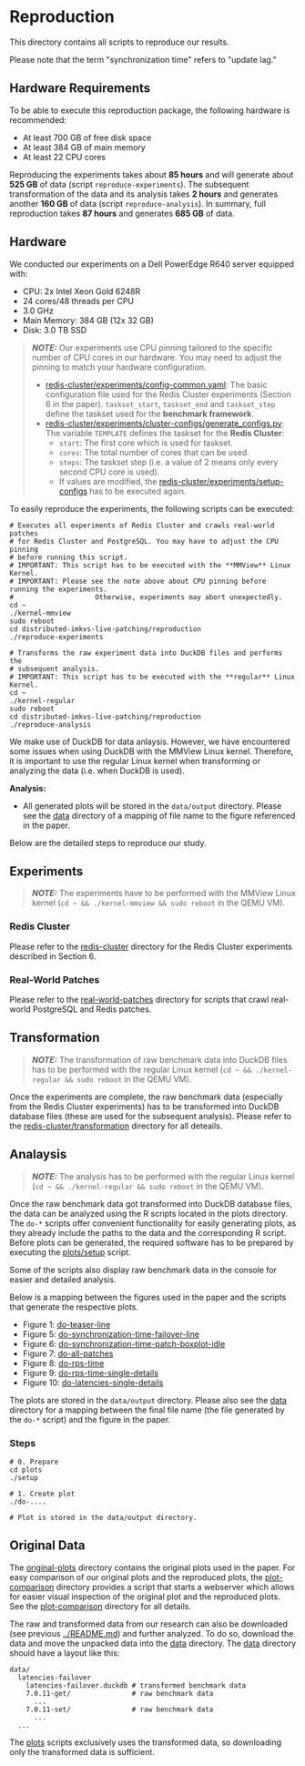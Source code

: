 # Reproduction

This directory contains all scripts to reproduce our results.

Please note that the term "synchronization time" refers to "update lag."

## Hardware Requirements

To be able to execute this reproduction package, the following hardware is recommended:

- At least 700 GB of free disk space
- At least 384 GB of main memory
- At least 22 CPU cores

Reproducing the experiments takes about **85 hours** and will generate about **525 GB** of data (script `reproduce-experiments`). The subsequent transformation of the data and its analysis takes **2 hours** and generates another **160 GB** of data (script `reproduce-analysis`). In summary, full reproduction takes **87 hours** and generates **685 GB** of data.
## Hardware

We conducted our experiments on a Dell PowerEdge R640 server equipped with:

- CPU: 2x Intel Xeon Gold 6248R
- 24 cores/48 threads per CPU
- 3.0 GHz
- Main Memory: 384 GB (12x 32 GB)
- Disk: 3.0 TB SSD

> **_NOTE:_** Our experiments use CPU pinning tailored to the specific number of CPU cores in our hardware. You may need to adjust the pinning to match your hardware configuration.
> - [redis-cluster/experiments/config-common.yaml](redis-cluster/experiments/config-common.yaml): The basic configuration file used for the Redis Cluster experiments (Section 6 in the paper). `taskset_start`, `taskset_end` and `taskset_step` define the taskset used for the **benchmark framework**.
> - [redis-cluster/experiments/cluster-configs/generate_configs.py](redis-cluster/experiments/cluster-configs/generate_configs.py): The variable `TEMPLATE` defines the taskset for the **Redis Cluster**:
>   - `start`: The first core which is used for taskset.
>   - `cores`: The total number of cores that can be used.
>   - `steps`: The taskset step (i.e. a value of 2 means only every second CPU core is used).
>   - If values are modified, the [redis-cluster/experiments/setup-configs](redis-cluster/experiments/setup-configs) has to be executed again.

To easily reproduce the experiments, the following scripts can be executed:

```
# Executes all experiments of Redis Cluster and crawls real-world patches
# for Redis Cluster and PostgreSQL. You may have to adjust the CPU pinning
# before running this script.
# IMPORTANT: This script has to be executed with the **MMView** Linux Kernel.
# IMPORTANT: Please see the note above about CPU pinning before running the experiments.
# 					 Otherwise, experiments may abort unexpectedly.
cd ~
./kernel-mmview
sudo reboot
cd distributed-imkvs-live-patching/reproduction
./reproduce-experiments

# Transforms the raw experiment data into DuckDB files and performs the
# subsequent analysis.
# IMPORTANT: This script has to be executed with the **regular** Linux Kernel.
cd ~
./kernel-regular
sudo reboot
cd distributed-imkvs-live-patching/reproduction
./reproduce-analysis
```

We make use of DuckDB for data anlaysis. However, we have encountered some issues when using DuckDB with the MMView Linux kernel. Therefore, it is important to use the regular Linux kernel when transforming or analyzing the data (i.e. when DuckDB is used).

**Analysis:**

- All generated plots will be stored in the `data/output` directory. Please see the [data](data) directory of a mapping of file name to the figure referenced in the paper.


Below are the detailed steps to reproduce our study.

## Experiments

> **_NOTE:_** The experiments have to be performed with the MMView Linux kernel (`cd ~ && ./kernel-mmview && sudo reboot` in the QEMU VM).

### Redis Cluster

Please refer to the [redis-cluster](redis-cluster) directory for the Redis Cluster experiments described in Section 6.

### Real-World Patches

Please refer to the [real-world-patches](real-world-patches) directory for scripts that crawl real-world PostgreSQL and Redis patches.

## Transformation

> **_NOTE:_** The transformation of raw benchmark data into DuckDB files has to be performed with the regular Linux kernel (`cd ~ && ./kernel-regular && sudo reboot` in the QEMU VM).

Once the experiments are complete, the raw benchmark data (especially from the Redis Cluster experiments) has to be transformed into DuckDB database files (these are used for the subsequent analysis).
Please refer to the [redis-cluster/transformation](redis-cluster/transformation) directory for all deteails.

## Analaysis

> **_NOTE:_** The analysis has to be performed with the regular Linux kernel (`cd ~ && ./kernel-regular && sudo reboot` in the QEMU VM).

Once the raw benchmark data got transformed into DuckDB database files, the data can be analyzed using the R scripts located in the plots directory.
The `do-*` scripts offer convenient functionality for easily generating plots, as they already include the paths to the data and the corresponding R script.
Before plots can be generated, the required software has to be prepared by executing the [plots/setup](plots/setup) script.

Some of the scripts also display raw benchmark data in the console for easier and detailed analysis.

Below is a mapping between the figures used in the paper and the scripts that generate the respective plots.

- Figure 1: [do-teaser-line](plots/do-teaser-line)
- Figure 5: [do-synchronization-time-failover-line](plots/do-synchronization-time-failover-line)
- Figure 6: [do-synchronization-time-patch-boxplot-idle](plots/do-synchronization-time-patch-boxplot-idle)
- Figure 7: [do-all-patches](plots/do-all-patches)
- Figure 8: [do-rps-time](plots/do-rps-time)
- Figure 9: [do-rps-time-single-details](plots/do-rps-time-single-details)
- Figure 10: [do-latencies-single-details](plots/do-latencies-single-details)

The plots are stored in the `data/output` directory. Please also see the [data](data) directory for a mapping between the final file name (the file generated by the `do-*` script) and the figure in the paper.

### Steps

```
# 0. Prepare
cd plots
./setup

# 1. Create plot
./do-....

# Plot is stored in the data/output directory.
```

## Original Data

The [original-plots](original-plots) directory contains the original plots used in the paper.
For easy comparison of our original plots and the reproduced plots, the [plot-comparison](plot-comparison) directory provides a script that starts a webserver which allows for easier visual inspection of the original plot and the reproduced plots. See the [plot-comparison](plot-comparison) directory for all details.

The raw and transformed data from our research can also be downloaded (see previous [../README.md](../README.md)) and further analyzed.
To do so, download the data and move the unpacked data into the [data](data) directory.
The [data](data) directory should have a layout like this:

```
data/
  latencies-failover
    latencies-failover.duckdb # transformed benchmark data
    7.0.11-get/               # raw benchmark data
      ...
    7.0.11-set/               # raw benchmark data
      ...
  ...
```

The [plots](plots) scripts exclusively uses the transformed data, so downloading only the transformed data is sufficient.
